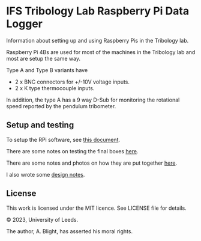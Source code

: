 # IFS Tribology Lab Raspberry Pi Data Logger

Information about setting up and using Raspberry Pis in the Tribology lab.

Raspberry Pi 4Bs are used for most of the machines in the Tribology lab and most are setup the same way.

Type A and Type B variants have

* 2 x BNC connectors for +/-10V voltage inputs.
* 2 x K type thermocouple inputs.

In addition, the type A has a 9 way D-Sub for monitoring the rotational speed reported by the pendulum tribometer.

## Setup and testing

To setup the RPi software, see [this document](setup_rpi.md).

There are some notes on testing the final boxes [here](testing.md).

There are some notes and photos on how they are put together [here](construction/construction.md).

I also wrote some [design notes](design.md).

## License

This work is licensed under the MIT licence.  See LICENSE file for details.

© 2023, University of Leeds.

The author, A. Blight, has asserted his moral rights.
